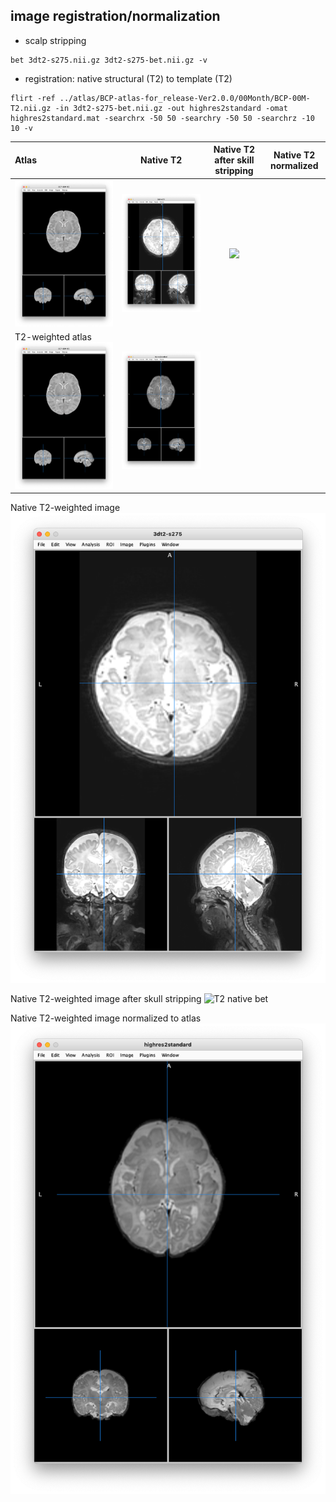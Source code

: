 ## image registration/normalization
- scalp stripping
```
bet 3dt2-s275.nii.gz 3dt2-s275-bet.nii.gz -v
```
- registration: native structural (T2) to template (T2)
```
flirt -ref ../atlas/BCP-atlas-for_release-Ver2.0.0/00Month/BCP-00M-T2.nii.gz -in 3dt2-s275-bet.nii.gz -out highres2standard -omat highres2standard.mat -searchrx -50 50 -searchry -50 50 -searchrz -10 10 -v
```
Atlas          |  Native T2 |  Native T2 after skill stripping | Native T2 normalized
:-------------|:-----------:|:--------------------------------:|:-------------------------:
![](https://github.com/fahsuanlin/study_preterm/blob/main/images/t2_template.png?raw=true)  |  ![](https://github.com/fahsuanlin/study_preterm/blob/main/images/t2_native.png?raw=true)|  ![](https://github.com/fahsuanlin/study_preterm/blob/main/images/t2_native_bet.png?raw=true)
T2-weighted atlas ![T2 atlas](https://github.com/fahsuanlin/study_preterm/blob/main/images/t2_template.png?raw=true) | ![](https://github.com/fahsuanlin/study_preterm/blob/main/images/t2_bet_native2template.png?raw=true)



Native T2-weighted image ![T2 native](https://github.com/fahsuanlin/study_preterm/blob/main/images/t2_native.png?raw=true)

Native T2-weighted image after skull stripping ![T2 native bet](https://github.com/fahsuanlin/study_preterm/blob/main/images/t2_native_bet.png?raw=true)

Native T2-weighted image normalized to atlas ![T2 native bet](https://github.com/fahsuanlin/study_preterm/blob/main/images/t2_bet_native2template.png?raw=true)

